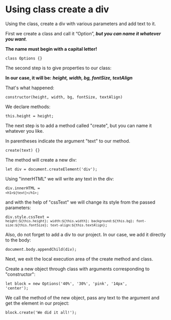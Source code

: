 # Using class create a div
 Using the class, create a div with various parameters and add text to it.

First we create a class and call it “Option”, ***but you can name it whatever you want***.

**The name must begin with a capital letter!**

<code>class Options {}</code>

The second step is to give properties to our class:

**In our case, it will be:** ***height, width, bg, fontSize, textAlign***

That's what happened:

<code>constructor(height, width, bg, fontSize, textAlign)</code>

We declare methods:

<code>this.height = height;</code>

The next step is to add a method called "create", but you can name it whatever you like.

In parentheses indicate the argument "text" to our method.

<code>create(text) {}</code>

The method will create a new div:

<code>let div = document.createElement('div');</code>

Using "innerHTML" we will write any text in the div:

<code>div.innerHTML = `<h1>${text}</h1>`;</code>

and with the help of "cssText" we will change its style from the passed parameters:

<code>div.style.cssText = `height:${this.height}; width:${this.width}; background:${this.bg}; font-size:${this.fontSize}; text-align:${this.textAlign}`;</code>

Also, do not forget to add a div to our project. In our case, we add it directly to the body:

<code>document.body.appendChild(div);</code>

Next, we exit the local execution area of the create method and class.

Create a new object through class with arguments corresponding to "constructor":

<code>let block = new Options('40%', '30%', 'pink', '14px', 'center');</code>

We call the method of the new object, pass any text to the argument and get the element in our project:

<code>block.create('We did it all!');</code>
